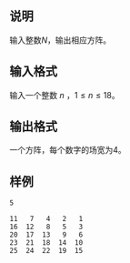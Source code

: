 <h2>说明</h2>

输入整数$N$，输出相应方阵。
<h2>输入格式</h2>

输入一个整数 $n$ ，$1≤n≤18$。

<h2>输出格式</h2>

一个方阵，每个数字的场宽为$4$。

<h2>样例</h2>
<pre><code class="language-input1">5</code></pre><pre><code class="language-output1">11   7   4   2   1
16  12   8   5   3
20  17  13   9   6
23  21  18  14  10
25  24  22  19  15</code></pre>
